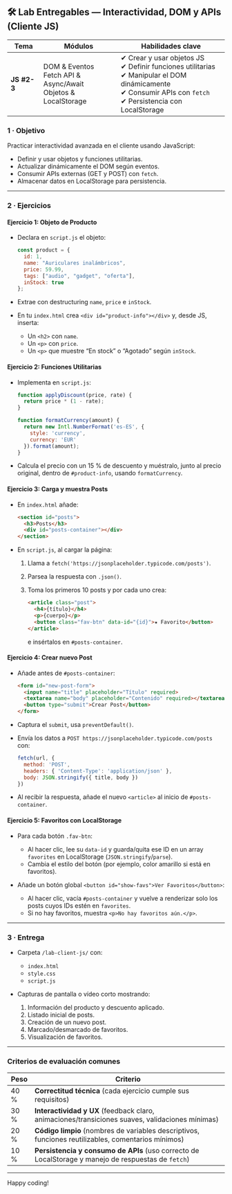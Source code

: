## 🛠️ Lab Entregables — Interactividad, DOM y APIs (Cliente JS)

| Tema         | Módulos                                                           | Habilidades clave                                                                                     |
| ------------ | ----------------------------------------------------------------- | ----------------------------------------------------------------------------------------------------- |
| **JS #2-3**  | DOM & Eventos <br> Fetch API & Async/Await <br> Objetos & LocalStorage | ✔ Crear y usar objetos JS <br> ✔ Definir funciones utilitarias <br> ✔ Manipular el DOM dinámicamente <br> ✔ Consumir APIs con `fetch` <br> ✔ Persistencia con LocalStorage |

### 1 · Objetivo

Practicar interactividad avanzada en el cliente usando JavaScript:  
- Definir y usar objetos y funciones utilitarias.  
- Actualizar dinámicamente el DOM según eventos.  
- Consumir APIs externas (GET y POST) con `fetch`.  
- Almacenar datos en LocalStorage para persistencia.

---

### 2 · Ejercicios

#### Ejercicio 1: Objeto de Producto  
- Declara en `script.js` el objeto:
  ```js
  const product = {
    id: 1,
    name: "Auriculares inalámbricos",
    price: 59.99,
    tags: ["audio", "gadget", "oferta"],
    inStock: true
  };
  ```

* Extrae con destructuring `name`, `price` e `inStock`.
* En tu `index.html` crea `<div id="product-info"></div>` y, desde JS, inserta:

  * Un `<h2>` con `name`.
  * Un `<p>` con `price`.
  * Un `<p>` que muestre “En stock” o “Agotado” según `inStock`.

#### Ejercicio 2: Funciones Utilitarias

* Implementa en `script.js`:

  ```js
  function applyDiscount(price, rate) {
    return price * (1 - rate);
  }

  function formatCurrency(amount) {
    return new Intl.NumberFormat('es-ES', {
      style: 'currency',
      currency: 'EUR'
    }).format(amount);
  }
  ```
* Calcula el precio con un 15 % de descuento y muéstralo, junto al precio original, dentro de `#product-info`, usando `formatCurrency`.

#### Ejercicio 3: Carga y muestra Posts

* En `index.html` añade:

  ```html
  <section id="posts">
    <h3>Posts</h3>
    <div id="posts-container"></div>
  </section>
  ```
* En `script.js`, al cargar la página:

  1. Llama a `fetch('https://jsonplaceholder.typicode.com/posts')`.
  2. Parsea la respuesta con `.json()`.
  3. Toma los primeros 10 posts y por cada uno crea:

     ```html
     <article class="post">
       <h4>{título}</h4>
       <p>{cuerpo}</p>
       <button class="fav-btn" data-id="{id}">★ Favorito</button>
     </article>
     ```

     e insértalos en `#posts-container`.

#### Ejercicio 4: Crear nuevo Post

* Añade antes de `#posts-container`:

  ```html
  <form id="new-post-form">
    <input name="title" placeholder="Título" required>
    <textarea name="body" placeholder="Contenido" required></textarea>
    <button type="submit">Crear Post</button>
  </form>
  ```
* Captura el `submit`, usa `preventDefault()`.
* Envía los datos a
  `POST https://jsonplaceholder.typicode.com/posts`
  con:

  ```js
  fetch(url, {
    method: 'POST',
    headers: { 'Content-Type': 'application/json' },
    body: JSON.stringify({ title, body })
  })
  ```
* Al recibir la respuesta, añade el nuevo `<article>` al inicio de `#posts-container`.

#### Ejercicio 5: Favoritos con LocalStorage

* Para cada botón `.fav-btn`:

  * Al hacer clic, lee su `data-id` y guarda/quita ese ID en un array `favorites` en LocalStorage (`JSON.stringify`/`parse`).
  * Cambia el estilo del botón (por ejemplo, color amarillo si está en favoritos).
* Añade un botón global `<button id="show-favs">Ver Favoritos</button>`:

  * Al hacer clic, vacía `#posts-container` y vuelve a renderizar solo los posts cuyos IDs estén en `favorites`.
  * Si no hay favoritos, muestra `<p>No hay favoritos aún.</p>`.

---

### 3 · Entrega

* Carpeta `/lab-client-js/` con:

  * `index.html`
  * `style.css`
  * `script.js`
* Capturas de pantalla o vídeo corto mostrando:

  1. Información del producto y descuento aplicado.
  2. Listado inicial de posts.
  3. Creación de un nuevo post.
  4. Marcado/desmarcado de favoritos.
  5. Visualización de favoritos.

---

### Criterios de evaluación comunes

| Peso | Criterio                                                                                            |
| ---- | --------------------------------------------------------------------------------------------------- |
| 40 % | **Correctitud técnica** (cada ejercicio cumple sus requisitos)                                      |
| 30 % | **Interactividad y UX** (feedback claro, animaciones/transiciones suaves, validaciones mínimas)     |
| 20 % | **Código limpio** (nombres de variables descriptivos, funciones reutilizables, comentarios mínimos) |
| 10 % | **Persistencia y consumo de APIs** (uso correcto de LocalStorage y manejo de respuestas de `fetch`) |

---

Happy coding!


